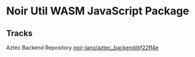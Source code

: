 # Noir Util WASM JavaScript Package

## Tracks

Aztec Backend Repository [noir-lang/aztec_backend@f22ff4e](https://github.com/noir-lang/aztec_backend/tree/f22ff4e3b92ec487802443db69fb4527081b7b22)
